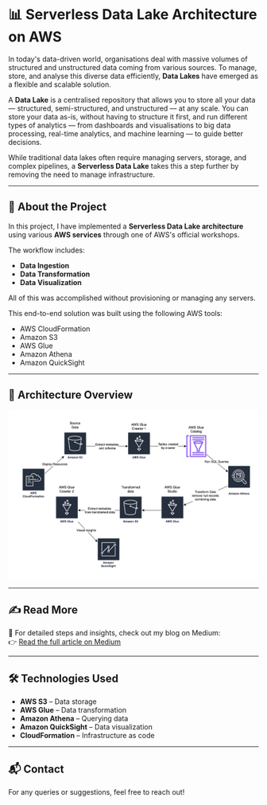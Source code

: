 # 📊 Serverless Data Lake Architecture on AWS

In today's data-driven world, organisations deal with massive volumes of structured and unstructured data coming from various sources. To manage, store, and analyse this diverse data efficiently, **Data Lakes** have emerged as a flexible and scalable solution.

A **Data Lake** is a centralised repository that allows you to store all your data — structured, semi-structured, and unstructured — at any scale. You can store your data as-is, without having to structure it first, and run different types of analytics — from dashboards and visualisations to big data processing, real-time analytics, and machine learning — to guide better decisions.

While traditional data lakes often require managing servers, storage, and complex pipelines, a **Serverless Data Lake** takes this a step further by removing the need to manage infrastructure.

---

## 🚀 About the Project

In this project, I have implemented a **Serverless Data Lake architecture** using various **AWS services** through one of AWS's official workshops.

The workflow includes:

- **Data Ingestion**
- **Data Transformation**
- **Data Visualization**

All of this was accomplished without provisioning or managing any servers.

This end-to-end solution was built using the following AWS tools:

- AWS CloudFormation
- Amazon S3
- AWS Glue
- Amazon Athena
- Amazon QuickSight

---

## 🧱 Architecture Overview

![Architecture Diagram](images/sdl_architecture1.jpg)
<!-- Replace with your actual image path or link -->

---

## ✍️ Read More

📖 For detailed steps and insights, check out my blog on Medium:  
👉 [Read the full article on Medium](https://your-medium-post-link.com)
<!-- Replace with your actual Medium URL -->

---

## 🛠 Technologies Used

- **AWS S3** – Data storage  
- **AWS Glue** – Data transformation  
- **Amazon Athena** – Querying data  
- **Amazon QuickSight** – Data visualization  
- **CloudFormation** – Infrastructure as code  

---

## 📬 Contact

For any queries or suggestions, feel free to reach out!

